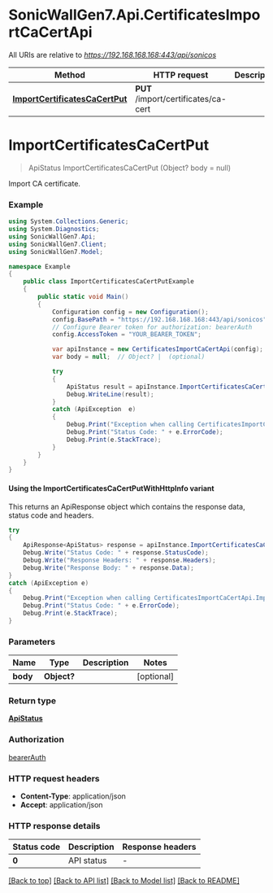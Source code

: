 # SonicWallGen7.Api.CertificatesImportCaCertApi

All URIs are relative to *https://192.168.168.168:443/api/sonicos*

| Method | HTTP request | Description |
|--------|--------------|-------------|
| [**ImportCertificatesCaCertPut**](CertificatesImportCaCertApi.md#importcertificatescacertput) | **PUT** /import/certificates/ca-cert |  |

<a id="importcertificatescacertput"></a>
# **ImportCertificatesCaCertPut**
> ApiStatus ImportCertificatesCaCertPut (Object? body = null)



Import CA certificate.

### Example
```csharp
using System.Collections.Generic;
using System.Diagnostics;
using SonicWallGen7.Api;
using SonicWallGen7.Client;
using SonicWallGen7.Model;

namespace Example
{
    public class ImportCertificatesCaCertPutExample
    {
        public static void Main()
        {
            Configuration config = new Configuration();
            config.BasePath = "https://192.168.168.168:443/api/sonicos";
            // Configure Bearer token for authorization: bearerAuth
            config.AccessToken = "YOUR_BEARER_TOKEN";

            var apiInstance = new CertificatesImportCaCertApi(config);
            var body = null;  // Object? |  (optional) 

            try
            {
                ApiStatus result = apiInstance.ImportCertificatesCaCertPut(body);
                Debug.WriteLine(result);
            }
            catch (ApiException  e)
            {
                Debug.Print("Exception when calling CertificatesImportCaCertApi.ImportCertificatesCaCertPut: " + e.Message);
                Debug.Print("Status Code: " + e.ErrorCode);
                Debug.Print(e.StackTrace);
            }
        }
    }
}
```

#### Using the ImportCertificatesCaCertPutWithHttpInfo variant
This returns an ApiResponse object which contains the response data, status code and headers.

```csharp
try
{
    ApiResponse<ApiStatus> response = apiInstance.ImportCertificatesCaCertPutWithHttpInfo(body);
    Debug.Write("Status Code: " + response.StatusCode);
    Debug.Write("Response Headers: " + response.Headers);
    Debug.Write("Response Body: " + response.Data);
}
catch (ApiException e)
{
    Debug.Print("Exception when calling CertificatesImportCaCertApi.ImportCertificatesCaCertPutWithHttpInfo: " + e.Message);
    Debug.Print("Status Code: " + e.ErrorCode);
    Debug.Print(e.StackTrace);
}
```

### Parameters

| Name | Type | Description | Notes |
|------|------|-------------|-------|
| **body** | **Object?** |  | [optional]  |

### Return type

[**ApiStatus**](ApiStatus.md)

### Authorization

[bearerAuth](../README.md#bearerAuth)

### HTTP request headers

 - **Content-Type**: application/json
 - **Accept**: application/json


### HTTP response details
| Status code | Description | Response headers |
|-------------|-------------|------------------|
| **0** | API status |  -  |

[[Back to top]](#) [[Back to API list]](../README.md#documentation-for-api-endpoints) [[Back to Model list]](../README.md#documentation-for-models) [[Back to README]](../README.md)

